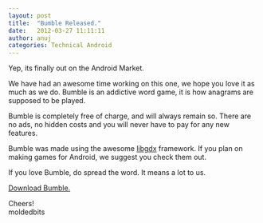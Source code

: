 ```yaml
---
layout: post
title:  "Bumble Released."
date:   2012-03-27 11:11:11
author: anuj
categories: Technical Android
---
```


Yep, its finally out on the Android Market.

We have had an awesome time working on this one, we hope you love it as much as we do.
Bumble is an addictive word game, it is how anagrams are supposed to be played.

Bumble is completely free of charge, and will always remain so. There are no ads, no hidden costs
and you will never have to pay for any new features.

Bumble was made using the awesome [libgdx](http://code.google.com/p/libgdx/) framework. If you plan on making games for
Android, we suggest you check them out.

If you love Bumble, do spread the word. It means a lot to us.

[Download Bumble.](https://market.android.com/details?id=com.moldedbits.bumble)

Cheers!  
moldedbits
